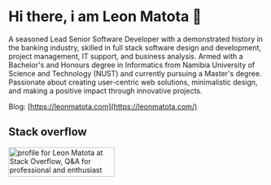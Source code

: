 # Hi there, i am Leon Matota <span class="wave">👋</span>

A seasoned Lead Senior Software Developer with a demonstrated history in the banking industry, skilled in full stack software design and development, project management, IT support, and business analysis. Armed with a Bachelor's and Honours degree in Informatics from Namibia University of Science and Technology (NUST) and currently pursuing a Master's degree. Passionate about creating user-centric web solutions, minimalistic design, and making a positive impact through innovative projects.

Blog: [https://leonmatota.com](https://leonmatota.com/)

## Stack overflow

<a href="https://stackoverflow.com/users/8646962/leon-matota"><img src="https://stackoverflow.com/users/flair/8646962.png" width="208" height="58" alt="profile for Leon Matota at Stack Overflow, Q&amp;A for professional and enthusiast programmers" title="profile for Leon Matota at Stack Overflow, Q&amp;A for professional and enthusiast programmers"></a>

